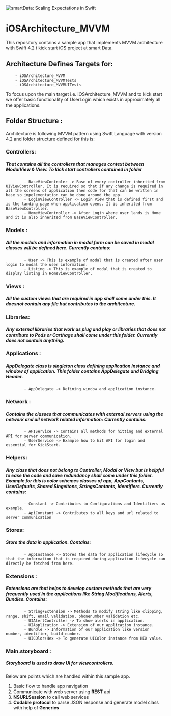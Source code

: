 ![smartData: Scaling Expectations in Swift](https://www.smartdatainc.com/wp-content/uploads/2018/09/logo.png)
# iOSArchitecture_MVVM

This repository contains a sample app that implements MVVM architecture with Swift 4.2 t kick start iOS project at smart Data.

## Architecture Defines Targets for:
        - iOSArchitecture_MVVM
        - iOSArchitecture_MVVMTests
        - iOSArchitecture_MVVMUITests

To focus upon the main target i.e. iOSArchitecture_MVVM and to kick start we offer basic functionality of UserLogin which exists in approximately all the applications. 

## Folder Structure :
Architecture is following MVVM pattern using Swift Language with version 4.2 and folder structure defined for this is:

### Controllers:
#####  That contains all the controllers that manages context between ModalView & View. To kick start controllers contained in folder
            - BaseViewControler -> Base of every controller inherited from UIViewController. It is required so that if any change is required in all the screens of application then code for that can be written in base so impelementation can be done around the app.
            - LoginViewController -> Login View that is defined first and is the landing page when application opens. It is inherited from BaseViewController.
            - HomeViewController -> After Login where user lands is Home and it is also inherited from BaseViewController.

### Models :
#####   All the modals and information in modal form can be saved in modal classes will be defined here. Currently contains:
            - User -> This is example of modal that is created after user login to modal the user information.
            - Listing -> This is example of modal that is created to display listing in HomeViewController.

### Views : 
#####  All the custom views that are required in app shall come under this. It doesnot contain any file but contributes to the architecture.

### Libraries: 
#####  Any external libraries that work as plug and play or libraries that does not contribute to Pods or Carthage shall come under this folder. Currently does not contain anything.

### Applications : 
#####  AppDelegate class is singleton class defining application instance and window of application. This folder contains AppDelegate and Bridging Header.
            - AppDelegate -> Defining window and application instance.
           
### Network : 
#####  Contains the classes that communicates with external servers using the network and all network related information: Currently contains:
            - APIService -> Contains all methods for hitting and external API for server communication. 
            - UserService -> Example how to hit API for login and essential for KickStart.
  
### Helpers: 
#####  Any class that does not belong to Controller, Modal or View but is helpful to ease the code and save redundancy shall come under this folder. Example for this is color schemes classes of app, AppContants, UserDefaults, Shared Singeltons, StringsContants, Identifiers. Currently contains:
            - Constant -> Contributes to Configurations and Identifiers as example. 
            - ApiConstant -> Contributes to all keys and url related to server communication

### Stores: 
#####  Store the data in application. Contains:
            - AppInstance -> Stores the data for application lifecycle so that the information that is required during application lifecycle can directly be fetched from here.
          
            
### Extensions : 
#####  Extensions are that helps to develop custom methods that are very frequently used in the applications like String Modifications, Alerts, Bundles. Contains: 
            - String+Extension -> Methods to modify string like clipping, range, shift, email validation, phonenumber validation etc.
            - UIAlertController -> To show alerts in application.     
            - UIApplication -> Extension of our application instance.
            - Bundle -> Information of our application like version number, identifier, build number.
            - UICOlor+Hex -> To generate UIColor instance from HEX value.
            
### Main.storyboard : 
#####  Storyboard is used to draw UI for viewcontrollers.

Below are points which are handled within this sample app.

1. Basic flow to handle app navigation
2. Communicate with web server using **REST** api
3. **NSURLSession** to call web services
4. **Codable protocol** to parse JSON response and generate model class with help of **Generics**



